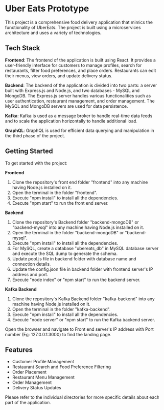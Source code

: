 # Uber Eats Prototype

This project is a comprehensive food delivery application that mimics the functionality of UberEats. The project is built using a microservices architecture and uses a variety of technologies.

## Tech Stack

**Frontend**: The frontend of the application is built using React. It provides a user-friendly interface for customers to manage profiles, search for restaurants, filter food preferences, and place orders. Restaurants can edit their menus, view orders, and update delivery status.

**Backend**: The backend of the application is divided into two parts: a server built with Express.js and Node.js, and two databases - MySQL and MongoDB. The Express.js server handles various functionalities such as user authentication, restaurant management, and order management. The MySQL and MongoDB servers are used for data persistence.

**Kafka**: Kafka is used as a message broker to handle real-time data feeds and to scale the application horizontally to handle additional load.

**GraphQL**: GraphQL is used for efficient data querying and manipulation in the third phase of the project.

## Getting Started

To get started with the project:

**Frontend**
1. Clone the repository's front end folder "frontend" into any machine having Node.js installed on it.
2. Open the terminal in the folder "frontend".
3. Execute "npm install" to install all the dependencies.
4. Execute "npm start" to run the front end server.

**Backend**
1. Clone the repository's Backend folder "backend-mongoDB" or "backend-mysql" into any machine having Node.js installed on it.
2. Open the terminal in the folder "backend-mongoDB" or "backend-mysql".
3. Execute "npm install" to install all the dependencies.
4. For MySQL, create a database "ubereats_db" in MySQL database server and execute the SQL dump to generate the schema.
5. Update pool.js file in backend folder with database name and connection details.
6. Update the config.json file in backend folder with frontend server's IP address and port.
7. Execute "node index" or "npm start" to run the backend server.

**Kafka Backend**
1. Clone the repository's Kafka Backend folder "kafka-backend" into any machine having Node.js installed on it.
2. Open the terminal in the folder "kafka-backend".
3. Execute "npm install" to install all the dependencies.
4. Execute "node server" or "npm start" to run the Kafka backend server.

Open the browser and navigate to Front end server's IP address with Port number (Eg: 127.0.0.1:3000) to find the landing page.

## Features

- Customer Profile Management
- Restaurant Search and Food Preference Filtering
- Order Placement
- Restaurant Menu Management
- Order Management
- Delivery Status Updates

Please refer to the individual directories for more specific details about each part of the application.
